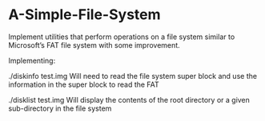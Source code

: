 # A-Simple-File-System

Implement utilities that perform operations on a file system similar to Microsoft’s FAT file system with some improvement.

Implementing:

./diskinfo test.img
	Will need to read the file system super block and use the information in the super block to read the FAT

./disklist test.img
	Will display the contents of the root directory or a given sub-directory in the file system

